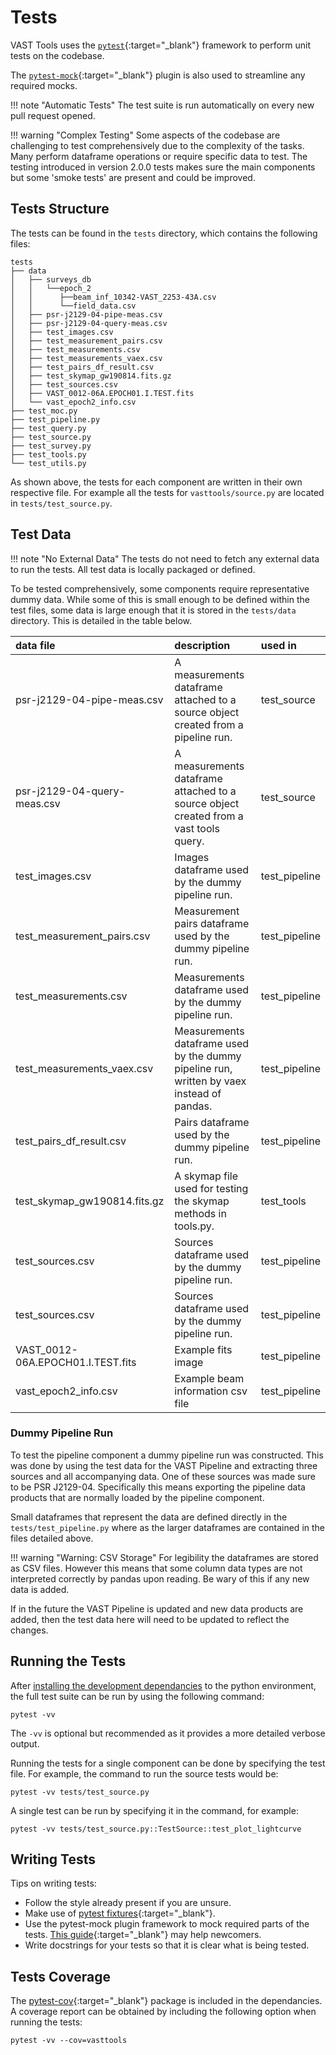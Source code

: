 # Tests

VAST Tools uses the [`pytest`](https://pytest.org){:target="_blank"} framework to perform unit tests on the codebase.

The [`pytest-mock`](https://github.com/pytest-dev/pytest-mock/){:target="_blank"} plugin is also used to streamline any required mocks.

!!! note "Automatic Tests"
    The test suite is run automatically on every new pull request opened.

!!! warning "Complex Testing"
    Some aspects of the codebase are challenging to test comprehensively due to the complexity of the tasks.
    Many perform dataframe operations or require specific data to test.
    The testing introduced in version 2.0.0 tests makes sure the main components but some 'smoke tests' are present and could be improved.

## Tests Structure

The tests can be found in the `tests` directory, which contains the following files:

```terminal
tests
├── data
│   ├── surveys_db
│   │   └──epoch_2
│   │      ├──beam_inf_10342-VAST_2253-43A.csv
│   │      └──field_data.csv
│   ├── psr-j2129-04-pipe-meas.csv
│   ├── psr-j2129-04-query-meas.csv
│   ├── test_images.csv
│   ├── test_measurement_pairs.csv
│   ├── test_measurements.csv
│   ├── test_measurements_vaex.csv
│   ├── test_pairs_df_result.csv
│   ├── test_skymap_gw190814.fits.gz
│   ├── test_sources.csv
│   ├── VAST_0012-06A.EPOCH01.I.TEST.fits
│   └── vast_epoch2_info.csv
├── test_moc.py
├── test_pipeline.py
├── test_query.py
├── test_source.py
├── test_survey.py
├── test_tools.py
└── test_utils.py
```

As shown above, the tests for each component are written in their own respective file.
For example all the tests for `vasttools/source.py` are located in `tests/test_source.py`.

## Test Data

!!! note "No External Data"
    The tests do not need to fetch any external data to run the tests.
    All test data is locally packaged or defined.

To be tested comprehensively, some components require representative dummy data.
While some of this is small enough to be defined within the test files, some data is large enough that it is stored in the `tests/data` directory.
This is detailed in the table below.

 
| data file                           | description                                                                               |      used in  |
|:------------------------------------|:------------------------------------------------------------------------------------------|:--------------|
|  psr-j2129-04-pipe-meas.csv         | A measurements dataframe attached to a source object created from a pipeline run.         | test_source   | 
|  psr-j2129-04-query-meas.csv        | A measurements dataframe attached to a source object created from a vast tools query.     | test_source   | 
|  test_images.csv                    | Images dataframe used by the dummy pipeline run.                                          | test_pipeline | 
|  test_measurement_pairs.csv         | Measurement pairs dataframe used by the dummy pipeline run.                               | test_pipeline | 
|  test_measurements.csv              | Measurements dataframe used by the dummy pipeline run.                                    | test_pipeline | 
|  test_measurements_vaex.csv         | Measurements dataframe used by the dummy pipeline run, written by vaex instead of pandas. | test_pipeline | 
|  test_pairs_df_result.csv           | Pairs dataframe used by the dummy pipeline run.                                           | test_pipeline | 
|  test_skymap_gw190814.fits.gz       | A skymap file used for testing the skymap methods in tools.py.                            | test_tools    | 
|  test_sources.csv                   | Sources dataframe used by the dummy pipeline run.                                         | test_pipeline | 
|  test_sources.csv                   | Sources dataframe used by the dummy pipeline run.                                         | test_pipeline | 
|  VAST_0012-06A.EPOCH01.I.TEST.fits  | Example fits image                                                                        | test_pipeline | 
|  vast_epoch2_info.csv               | Example beam information csv file                                                         | test_pipeline |
 
### Dummy Pipeline Run

To test the pipeline component a dummy pipeline run was constructed.
This was done by using the test data for the VAST Pipeline and extracting three sources and all accompanying data.
One of these sources was made sure to be PSR J2129-04.
Specifically this means exporting the pipeline data products that are normally loaded by the pipeline component.

Small dataframes that represent the data are defined directly in the `tests/test_pipeline.py` where as the larger dataframes are contained in the files detailed above.

!!! warning "Warning: CSV Storage"
    For legibility the dataframes are stored as CSV files.
    However this means that some column data types are not interpreted correctly by pandas upon reading.
    Be wary of this if any new data is added.

If in the future the VAST Pipeline is updated and new data products are added, then the test data here will need to be updated to reflect the changes.

## Running the Tests

After [installing the development dependancies](../../getting_started/installation#development-install) to the python environment, the full test suite can be run by using the following command:

```terminal
pytest -vv
```

The `-vv` is optional but recommended as it provides a more detailed verbose output.

Running the tests for a single component can be done by specifying the test file.
For example, the command to run the source tests would be:

```terminal
pytest -vv tests/test_source.py
```

A single test can be run by specifying it in the command, for example:

```terminal
pytest -vv tests/test_source.py::TestSource::test_plot_lightcurve
```

## Writing Tests

Tips on writing tests:

* Follow the style already present if you are unsure.
* Make use of [pytest fixtures](https://docs.pytest.org/en/latest/how-to/fixtures.html){:target="_blank"}.
* Use the pytest-mock plugin framework to mock required parts of the tests. [This guide](https://medium.com/analytics-vidhya/mocking-in-python-with-pytest-mock-part-i-6203c8ad3606){:target="_blank"} may help newcomers.
* Write docstrings for your tests so that it is clear what is being tested.

## Tests Coverage

The [pytest-cov](https://pytest-cov.readthedocs.io/en/latest/){:target="_blank"} package is included in the dependancies. 
A coverage report can be obtained by including the following option when running the tests:

```terminal
pytest -vv --cov=vasttools
```
